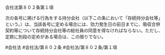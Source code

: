 会社法第８０２条第１項

次の各号に掲げる行為をする持分会社（以下この条において「存続持分会社等」という。）は、当該各号に定める場合には、効力発生日の前日までに、吸収合併契約等について存続持分会社等の総社員の同意を得なければならない。ただし、定款に別段の定めがある場合は、この限りでない。

#会社法
#会社法/第８０２条
#会社法/第８０２条/第１項
